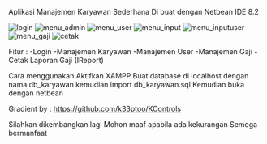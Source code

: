 Aplikasi Manajemen Karyawan Sederhana
Di buat dengan Netbean IDE 8.2

 
![login](https://user-images.githubusercontent.com/35683696/69318463-d0ab1e80-0c6f-11ea-84b2-cd5b6f38ecdc.png)
![menu_admin](https://user-images.githubusercontent.com/35683696/69318503-de60a400-0c6f-11ea-886d-5a612da61f91.png)
![menu_user](https://user-images.githubusercontent.com/35683696/69318537-ed475680-0c6f-11ea-8981-e75c73be579b.png)
![menu_input](https://user-images.githubusercontent.com/35683696/69318555-f6d0be80-0c6f-11ea-90a9-8ce2b5370bd3.png)
![menu_inputuser](https://user-images.githubusercontent.com/35683696/69318560-f9cbaf00-0c6f-11ea-8625-1846d05a7cb6.png)
![menu_gaji](https://user-images.githubusercontent.com/35683696/69318567-ff28f980-0c6f-11ea-9f3a-115d95ed7193.png)
![cetak](https://user-images.githubusercontent.com/35683696/69318574-02bc8080-0c70-11ea-8b43-72db756fa0fc.png)



Fitur :
-Login
-Manajemen Karyawan
-Manajemen User
-Manajemen Gaji 
-Cetak Laporan Gaji (IReport)

Cara menggunakan
Aktifkan XAMPP
Buat database di localhost dengan nama db_karyawan kemudian import db_karyawan.sql
Kemudian buka dengan netbean

Gradient by :
https://github.com/k33ptoo/KControls

Silahkan dikembangkan lagi
Mohon maaf apabila ada kekurangan
Semoga bermanfaat




